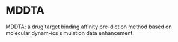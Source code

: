 # MDDTA
MDDTA: a drug target binding affinity pre-diction method based on molecular dynam-ics simulation data enhancement.
